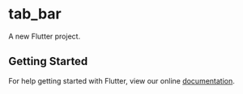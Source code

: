 # tab_bar

A new Flutter project.

## Getting Started

For help getting started with Flutter, view our online
[documentation](https://flutter.io/).
